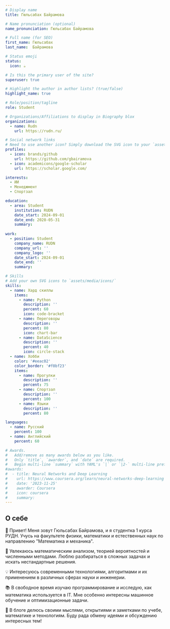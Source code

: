 ```yaml
---
# Display name
title: Гюльсабах Байрамова

# Name pronunciation (optional)
name_pronunciation: Гюльсабах Байрамова

# Full name (for SEO)
first_name: Гюльсабах
last_name:  Байрамова

# Status emoji
status:
  icon: ☕️

# Is this the primary user of the site?
superuser: true

# Highlight the author in author lists? (true/false)
highlight_name: true

# Role/position/tagline
role: Student

# Organizations/Affiliations to display in Biography blox
organizations:
  - name: Rudn
    url: https://rudn.ru/

# Social network links
# Need to use another icon? Simply download the SVG icon to your `assets/media/icons/` folder.
profiles:
  - icon: brands/github
    url: https://github.com/gbairamova
  - icon: academicons/google-scholar
    url: https://scholar.google.com/

interests:
  - ИИ
  - Менеджмент
  - Спортзал

education:
  - area: Student
    institution: RUDN
    date_start: 2024-09-01
    date_end: 2028-05-31
    summary: 
      
work:
  - position: Student
    company_name: RUDN
    company_url: ''
    company_logo: ''
    date_start: 2024-09-01
    date_end: ''
    summary: 

# Skills
# Add your own SVG icons to `assets/media/icons/`
skills:
  - name: Хард скиллы
    items:
      - name: Python
        description: ''
        percent: 60
        icon: code-bracket
      - name: Переговоры
        description: ''
        percent: 80
        icon: chart-bar
      - name: DataScience
        description: ''
        percent: 40
        icon: circle-stack
  - name: Хобби
    color: '#eeac02'
    color_border: '#f0bf23'
    items:
      - name: Прогулки
        description: ''
        percent: 75
      - name: Спортзал
        description: ''
        percent: 100
      - name: Языки
        description: ''
        percent: 80

languages:
  - name: Русский
    percent: 100
  - name: Английский
    percent: 60

# Awards.
#   Add/remove as many awards below as you like.
#   Only `title`, `awarder`, and `date` are required.
#   Begin multi-line `summary` with YAML's `|` or `|2-` multi-line prefix and indent 2 spaces below.
#awards:
#  - title: Neural Networks and Deep Learning
#    url: https://www.coursera.org/learn/neural-networks-deep-learning
#    date: '2023-11-25'
#    awarder: Coursera
#    icon: coursera
#    summary: 
---
```


## О себе  

👋 Привет! Меня зовут Гюльсабах Байрамова, и я студентка 1 курса РУДН. Учусь на факультете физики, математики и естественных наук по направлению "Математика и механика".  

🔢 Увлекаюсь математическим анализом, теорией вероятностей и численными методами. Люблю разбираться в сложных задачах и искать нестандартные решения.  

💡 Интересуюсь современными технологиями, алгоритмами и их применением в различных сферах науки и инженерии.  

📚 В свободное время изучаю программирование и исследую, как математика используется в IT. Мне особенно интересны машинное обучение и оптимизационные задачи.  

🎯 В блоге делюсь своими мыслями, открытиями и заметками по учебе, математике и технологиям. Буду рада обмену идеями и обсуждению интересных тем!  
